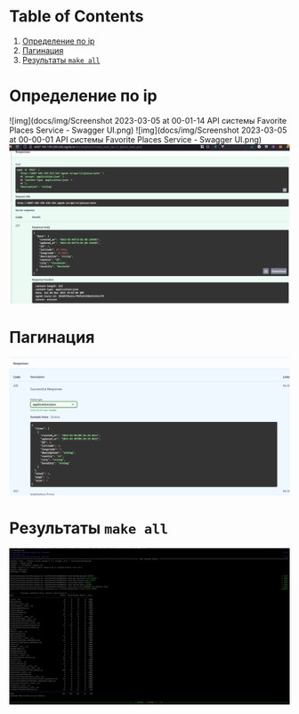 
# Table of Contents

1.  [Определение по ip](#org33cd135)
2.  [Пагинация](#org395fab9)
3.  [Результаты `make all`](#orgd4362b8)



<a id="org33cd135"></a>

# Определение по ip

![img](docs/img/Screenshot 2023-03-05 at 00-01-14 API системы Favorite Places Service - Swagger UI.png)
![img](docs/img/Screenshot 2023-03-05 at 00-00-01 API системы Favorite Places Service - Swagger UI.png)
![img](docs/img/2023-03-05_00-01.png)


<a id="org395fab9"></a>

# Пагинация

![img](docs/img/pagination.png)


<a id="orgd4362b8"></a>

# Результаты `make all`

![img](docs/img/2023-03-05_13-31.png)

